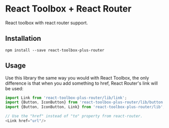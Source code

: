 # React Toolbox + React Router

React toolbox with react router support.

## Installation

    npm install --save react-toolbox-plus-router

## Usage

Use this library the same way you would with React Toolbox, the only difference
is that when you add something to href, React Router's link will be used:

```Javascript
import Link from 'react-toolbox-plus-router/lib/link';
import {Button, IconButton} from 'react-toolbox-plus-router/lib/button';
import {Button, IconButton, Link} from 'react-toolbox-plus-router/lib';

// Use the "href" instead of "to" property from react-router.
<Link href="url"/>
````
